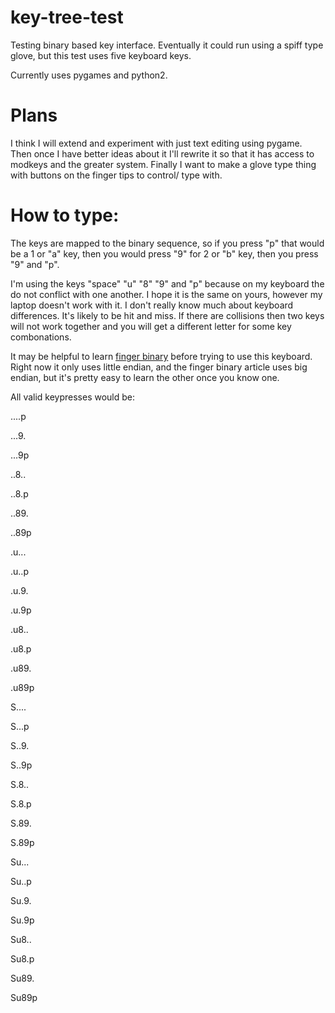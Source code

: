 key-tree-test
=============

Testing binary based key interface. Eventually it could run using a spiff type glove, but this test uses five keyboard keys.

Currently uses pygames and python2.

Plans
=====

I think I will extend and experiment with just text editing using pygame. Then once I have better ideas about it I'll rewrite it so that it has access to modkeys and the greater system. Finally I want to make a glove type thing with buttons on the finger tips to control/ type with.

How to type:
============

The keys are mapped to the binary sequence, so if you press "p" that would be a 1 or "a" key, then you would press "9" for 2 or "b" key, then you press "9" and "p".

I'm using the keys "space" "u" "8" "9" and "p" because on my keyboard the do not conflict with one another. I hope it is the same on yours, however my laptop doesn't work with it. I don't really know much about keyboard differences. It's likely to be hit and miss. If there are collisions then two keys will not work together and you will get a different letter for some key combonations.

It may be helpful to learn [finger binary](http://en.wikipedia.org/wiki/Finger_binary) before trying to use this keyboard. Right now it only uses little endian, and the finger binary article uses big endian, but it's pretty easy to learn the other once you know one.

All valid keypresses would be:

  ....p

  ...9.

  ...9p

  ..8..

  ..8.p

  ..89.

  ..89p

  .u...

  .u..p

  .u.9.

  .u.9p

  .u8..

  .u8.p

  .u89.

  .u89p

  S....

  S...p

  S..9.

  S..9p

  S.8..

  S.8.p

  S.89.

  S.89p

  Su...

  Su..p

  Su.9.

  Su.9p

  Su8..

  Su8.p

  Su89.

  Su89p


